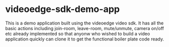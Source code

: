 # videoedge-sdk-demo-app
This is a demo application built using the videoedge video sdk. It has all the basic actions including join-room, leave-room, mute/unmute, camera on/off etc already implemented so that anyonw who wished to build a video application quickly can clone it to get the functional boiler plate code ready.
